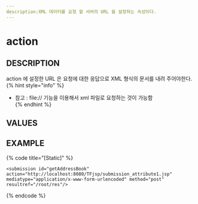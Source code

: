 ```yaml
---
description:XML 데이터를 요청 할 서버의 URL 을 설정하는 속성이다.
---
```


# action 

## DESCRIPTION

action 에 설정한  URL 은 요청에 대한 응답으로 XML 형식의 문서를 내려 주어야한다.
{% hint style="info" %}
* 참고 :  file:// 기능을 이용해서 xml 파일로 요청하는 것이 가능함  
{% endhint %}
## VALUES

## EXAMPLE

{% code title="\[Static\]" %}
```markup
<submission id="getAddressBook" action="http://localhost:8080/TFjsp/submission_attribute1.jsp" mediatype="application/x-www-form-urlencoded" method="post" resultref="/root/res"/> 
```
{% endcode %}